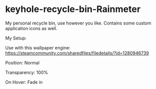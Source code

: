 # keyhole-recycle-bin-Rainmeter
My personal recycle bin, use however you like.
Contains some custom application icons as well.

My Setup:

Use with this wallpaper engine: https://steamcommunity.com/sharedfiles/filedetails/?id=1280946739

Position: Normal

Transparency: 100%

On Hover: Fade in
